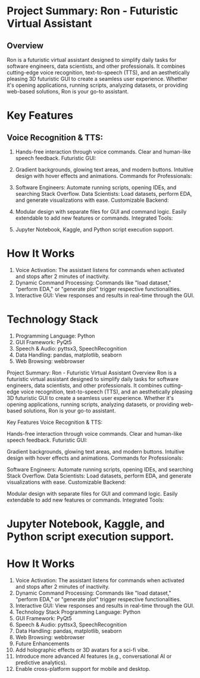 # Project Summary: Ron - Futuristic Virtual Assistant
## Overview
  Ron is a futuristic virtual assistant designed to simplify daily tasks for software engineers, data scientists, and other professionals. It combines cutting-edge voice recognition, text-to-speech (TTS), and an aesthetically pleasing 3D futuristic GUI to create a seamless user experience. Whether it's opening applications, running scripts, analyzing datasets, or providing web-based solutions, Ron is your go-to assistant.

# Key Features
## Voice Recognition & TTS:

1. Hands-free interaction through voice commands.
Clear and human-like speech feedback.
Futuristic GUI:

2. Gradient backgrounds, glowing text areas, and modern buttons.
Intuitive design with hover effects and animations.
Commands for Professionals:

3. Software Engineers:
Automate running scripts, opening IDEs, and searching Stack Overflow.
Data Scientists:
Load datasets, perform EDA, and generate visualizations with ease.
Customizable Backend:

4. Modular design with separate files for GUI and command logic.
Easily extendable to add new features or commands.
Integrated Tools:

5. Jupyter Notebook, Kaggle, and Python script execution support.

# How It Works
1. Voice Activation:
 The assistant listens for commands when activated and stops after 2 minutes of inactivity.
2. Dynamic Command Processing:
 Commands like "load dataset," "perform EDA," or "generate plot" trigger respective functionalities.
3. Interactive GUI:
View responses and results in real-time through the GUI.

# Technology Stack
1. Programming Language: Python
2. GUI Framework: PyQt5
3. Speech & Audio: pyttsx3, SpeechRecognition
4. Data Handling: pandas, matplotlib, seaborn
5. Web Browsing: webbrowser


Project Summary: Ron - Futuristic Virtual Assistant
Overview
Ron is a futuristic virtual assistant designed to simplify daily tasks for software engineers, data scientists, and other professionals. It combines cutting-edge voice recognition, text-to-speech (TTS), and an aesthetically pleasing 3D futuristic GUI to create a seamless user experience. Whether it's opening applications, running scripts, analyzing datasets, or providing web-based solutions, Ron is your go-to assistant.

Key Features
Voice Recognition & TTS:

Hands-free interaction through voice commands.
Clear and human-like speech feedback.
Futuristic GUI:

Gradient backgrounds, glowing text areas, and modern buttons.
Intuitive design with hover effects and animations.
Commands for Professionals:

Software Engineers:
Automate running scripts, opening IDEs, and searching Stack Overflow.
Data Scientists:
Load datasets, perform EDA, and generate visualizations with ease.
Customizable Backend:

Modular design with separate files for GUI and command logic.
Easily extendable to add new features or commands.
Integrated Tools:

# Jupyter Notebook, Kaggle, and Python script execution support.
# How It Works
1. Voice Activation:
The assistant listens for commands when activated and stops after 2 minutes of inactivity.
2. Dynamic Command Processing:
Commands like "load dataset," "perform EDA," or "generate plot" trigger respective functionalities.
3. Interactive GUI:
View responses and results in real-time through the GUI.
4. Technology Stack
Programming Language: Python
5. GUI Framework: PyQt5
6. Speech & Audio: pyttsx3, SpeechRecognition
7. Data Handling: pandas, matplotlib, seaborn
8. Web Browsing: webbrowser
9. Future Enhancements
10. Add holographic effects or 3D avatars for a sci-fi vibe.
11. Introduce more advanced AI features (e.g., conversational AI or predictive analytics).
12. Enable cross-platform support for mobile and desktop.

